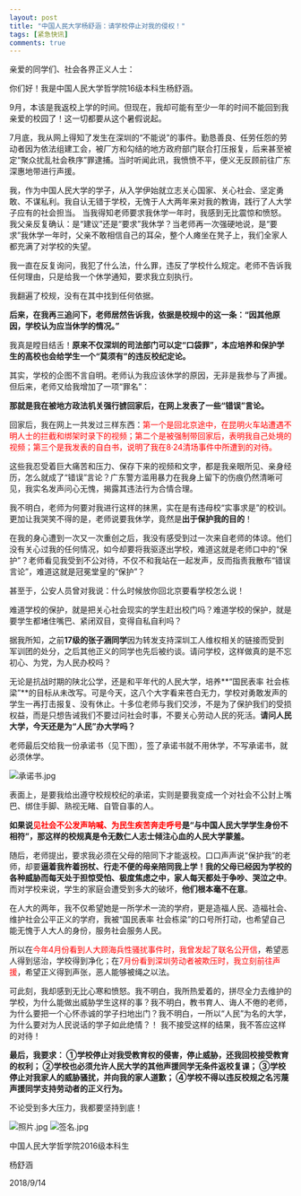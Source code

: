 ```yaml
---
layout: post
title: "中国人民大学杨舒涵：请学校停止对我的侵权！"
tags: [紧急快讯]
comments: true
---
```

亲爱的同学们、社会各界正义人士：

你们好！我是中国人民大学哲学院16级本科生杨舒涵。

9月，本该是我返校上学的时间。但现在，我却可能有至少一年的时间不能回到我亲爱的校园了！这一切都要从这个暑假说起。

7月底，我从网上得知了发生在深圳的“不能说”的事件。勤恳善良、任劳任怨的劳动者因为依法组建工会，被厂方和勾结的地方政府部门联合打压报复，后来甚至被定“聚众扰乱社会秩序”罪逮捕。当时听闻此讯，我愤愤不平，便义无反顾前往广东深惠地带进行声援。

我，作为中国人民大学的学子，从入学伊始就立志关心国家、关心社会、坚定勇敢、不谋私利。我自认无错于学校，无愧于人大两年来对我的教诲，践行了人大学子应有的社会担当。 
当我得知老师要求我休学一年时，我感到无比震惊和愤怒。 
我父亲反复确认：是“建议”还是“要求”我休学？当老师再一次强硬地说，是“要求”我休学一年时，父亲不敢相信自己的耳朵，整个人瘫坐在凳子上，我们全家人都充满了对学校的失望。

我一直在反复询问，我犯了什么法，什么罪，违反了学校什么规定。老师不告诉我任何理由，只是给我一个休学通知，要求我立刻执行。

我翻遍了校规，没有在其中找到任何依据。

**后来，在我再三追问下，老师居然告诉我，依据是校规中的这一条：“因其他原因，学校认为应当休学的情况。”**

 我真是瞠目结舌！**原来不仅深圳的司法部门可以定“口袋罪”，本应培养和保护学生的高校也会给学生一个“莫须有”的违反校纪定论。**

其实，学校的企图不言自明。老师认为我应该休学的原因，无非是我参与了声援。但后来，老师又给我增加了一项“罪名”：

**那就是我在被地方政法机关强行掳回家后，在网上发表了一些“错误”言论。**

回家后，我在网上一共发过三样东西：<font color = 'red'>第一个是回北京途中，在昆明火车站遭遇不明人士的拦截和绑架时录下的视频；第二个是被强制带回家后，表明我自己处境的视频；第三个是我发表的自白书，说明了我在8·24清场事件中所遭到的对待。</font>

这些我忍受着巨大痛苦和压力、保存下来的视频和文字，都是我亲眼所见、亲身经历，怎么就成了“错误”言论？广东警方滥用暴力在我身上留下的伤痕仍然清晰可见，我实名发声问心无愧，揭露其违法行为合情合理。

我不明白，老师为何要对我进行这样的抹黑，实在是有违母校“实事求是”的校训。 
更加让我哭笑不得的是，老师说要我休学，竟然是**出于保护我的目的**！

在我的身心遭到一次又一次重创之后，我没有感受到过一次来自老师的体谅。他们没有关心过我的任何情况，如今却要将我驱逐出学校，难道这就是老师口中的“保护”？老师看见我受到不公对待，不仅不和我站在一起发声，反而指责我散布“错误言论”，难道这就是冠冕堂皇的“保护”？

甚至于，公安人员曾对我说：什么时候放你回北京要看学校怎么说！

难道学校的保护，就是把关心社会现实的学生赶出校门吗？难道学校的保护，就是要学生都堵住嘴巴、紧闭双目，变得自私自利吗？

据我所知，之前**17级的张子涵同学**因为转发支持深圳工人维权相关的链接而受到军训团的处分，之后其他正义的同学也先后被约谈。请问学校，这样做真的是不忘初心、为党，为人民办校吗？ 

无论是抗战时期的陕北公学，还是和平年代的人民大学，培养**“国民表率 社会栋梁”**的目标从未改写。可是今天，这八个大字看来苍白无力，学校对勇敢发声的学生一再打击报复、没有休止。十多位老师与我们交涉，不是为了保护我们的受损权益，而是只想告诫我们不要过问社会时事，不要关心劳动人民的死活。**请问人民大学，今天还是为“人民”办大学吗？**

老师最后交给我一份承诺书（见下图），签了承诺书就不用休学，不写承诺书，就必须休学。

<img src="https://i.loli.net/2018/09/17/5b9f9050a0bd2.jpg" alt="承诺书.jpg" title="承诺书.jpg" />

表面上，是要我给出遵守校规校纪的承诺，实则是要我变成一个对社会不公封上嘴巴、绑住手脚、熟视无睹、自管自事的人。

**如果说<font color = 'red'>见社会不公发声呐喊、为民生疾苦奔走呼号</font>是“与中国人民大学学生身份不相符”，那这样的校规真是令无数仁人志士倾注心血的人民大学蒙羞。**

随后，老师提出，要求我必须在父母的陪同下才能返校。口口声声说“保护我”的老师，却要**逼着我杵着拐杖、行走不便的母亲陪同我上学！我的父母已经因为学校的各种威胁而每天处于担惊受怕、极度焦虑之中，家人每天都处于争吵、哭泣之中**。而对学校来说，学生的家庭会遭受到多大的破坏，**他们根本毫不在意**。 

在人大的两年，我不仅希望她是一所学术一流的学府，更是造福人民、造福社会、维护社会公平正义的学府，我被“国民表率 社会栋梁”的口号所打动，也希望自己能无愧于人大人的身份，服务社会服务人民。

所以在<font color = 'red'>今年4月份看到人大顾海兵性骚扰事件时，我曾发起了联名公开信</font>，希望恶人得到惩治，学校得到净化；在<font color = 'red'>7月份看到深圳劳动者被欺压时，我立刻前往声援</font>，希望正义得到声张，恶人能够被绳之以法。

可此刻，我却感到无比心寒和愤怒。我不明白，我所热爱着的，拼尽全力去维护的学校，为什么能做出威胁学生这样的事？我不明白，教书育人、诲人不倦的老师，为什么要把一个心怀赤诚的学子扫地出门？我不明白，一所以“人民”为名的大学，为什么要对为人民说话的学子如此绝情？！ 
我不接受这样的结果，我不答应这样的对待！

**最后，我要求：
①学校停止对我受教育权的侵害，停止威胁，还我回校接受教育的权利；
②学校也必须允许人民大学的其他声援同学无条件返校复课；
③学校停止对我家人的威胁骚扰，并向我的家人道歉；
④学校不得以违反校规之名污蔑声援同学支持劳动者的正义行为。**

不论受到多大压力，我都要坚持到底！
 
<img src="https://i.loli.net/2018/09/17/5b9f90180ffac.jpg" alt="照片.jpg" title="照片.jpg" />

<img src="https://i.loli.net/2018/09/17/5b9f90bc724ba.jpg" alt="签名.jpg" title="签名.jpg" />

中国人民大学哲学院2016级本科生

杨舒涵

2018/9/14
